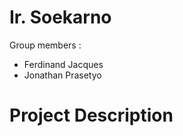 # Ir. Soekarno

Group members : 
  - Ferdinand Jacques
  - Jonathan Prasetyo

# Project Description

